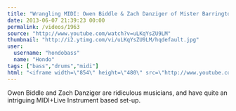 ```yaml
---
title: "Wrangling MIDI: Owen Biddle & Zach Danziger of Mister Barrington at TEDxUmassAmherst"
date: 2013-06-07 21:39:23 00:00
permalink: /videos/1963
source: "http://www.youtube.com/watch?v=uLKqYsZU9LM"
thumbnail: "http://i2.ytimg.com/vi/uLKqYsZU9LM/hqdefault.jpg"
user:
  username: "hondobass"
  name: "Hondo"
tags: ["bass","drums","midi"]
html: "<iframe width=\"854\" height=\"480\" src=\"http://www.youtube.com/embed/uLKqYsZU9LM?wmode=transparent&feature=oembed\" frameborder=\"0\" allowfullscreen></iframe>"
---
```


Owen Biddle and Zach Danziger are ridiculous musicians, and have quite an intriguing MIDI+Live Instrument based set-up.